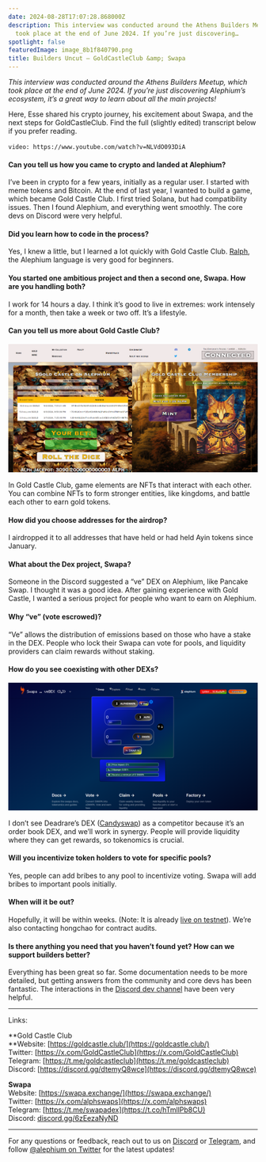 ```yaml
---
date: 2024-08-28T17:07:28.868000Z
description: This interview was conducted around the Athens Builders Meetup, which
  took place at the end of June 2024. If you’re just discovering…
spotlight: false
featuredImage: image_8b1f840790.png
title: Builders Uncut — GoldCastleClub &amp; Swapa
---
```


_This interview was conducted around the Athens Builders Meetup, which took place at the end of June 2024. If you’re just discovering Alephium’s ecosystem, it’s a great way to learn about all the main projects!_

Here, Esse shared his crypto journey, his excitement about Swapa, and the next steps for GoldCastleClub. Find the full (slightly edited) transcript below if you prefer reading.

`video: https://www.youtube.com/watch?v=NLVdO093DiA`

#### Can you tell us how you came to crypto and landed at Alephium?

I’ve been in crypto for a few years, initially as a regular user. I started with meme tokens and Bitcoin. At the end of last year, I wanted to build a game, which became Gold Castle Club. I first tried Solana, but had compatibility issues. Then I found Alephium, and everything went smoothly. The core devs on Discord were very helpful.

#### Did you learn how to code in the process?

Yes, I knew a little, but I learned a lot quickly with Gold Castle Club. [Ralph](https://docs.alephium.org/ralph), the Alephium language is very good for beginners.

#### You started one ambitious project and then a second one, Swapa. How are you handling both?

I work for 14 hours a day. I think it’s good to live in extremes: work intensely for a month, then take a week or two off. It’s a lifestyle.

#### Can you tell us more about Gold Castle Club?

![](image_4866fe8169.png)

In Gold Castle Club, game elements are NFTs that interact with each other. You can combine NFTs to form stronger entities, like kingdoms, and battle each other to earn gold tokens.

#### How did you choose addresses for the airdrop?

I airdropped it to all addresses that have held or had held Ayin tokens since January.

#### What about the Dex project, Swapa?

Someone in the Discord suggested a “ve” DEX on Alephium, like Pancake Swap. I thought it was a good idea. After gaining experience with Gold Castle, I wanted a serious project for people who want to earn on Alephium.

#### Why “ve” (vote escrowed)?

“Ve” allows the distribution of emissions based on those who have a stake in the DEX. People who lock their Swapa can vote for pools, and liquidity providers can claim rewards without staking.

#### How do you see coexisting with other DEXs?

![](image_e1d9067777.png)

I don’t see Deadrare’s DEX ([Candyswap](https://candyswap.gg/)) as a competitor because it’s an order book DEX, and we’ll work in synergy. People will provide liquidity where they can get rewards, so tokenomics is crucial.

#### Will you incentivize token holders to vote for specific pools?

Yes, people can add bribes to any pool to incentivize voting. Swapa will add bribes to important pools initially.

#### When will it be out?

Hopefully, it will be within weeks. (Note: It is already [live on testnet](https://x.com/alphswaps/status/1817568165242847704)). We’re also contacting hongchao for contract audits.

#### Is there anything you need that you haven’t found yet? How can we support builders better?

Everything has been great so far. Some documentation needs to be more detailed, but getting answers from the community and core devs has been fantastic. The interactions in the [Discord dev channel](/discord) have been very helpful.

---
Links:

**Gold Castle Club  
**Website: [https://goldcastle.club/](https://goldcastle.club/)  
Twitter: [https://x.com/GoldCastleClub](https://x.com/GoldCastleClub)  
Telegram: [https://t.me/goldcastleclub](https://t.me/goldcastleclub)  
Discord: [https://discord.gg/dtemyQ8wce](https://discord.gg/dtemyQ8wce)

**Swapa**  
Website: [https://swapa.exchange/](https://swapa.exchange/)  
Twitter: [https://x.com/alphswaps](https://x.com/alphswaps)  
Telegram: [https://t.me/swapadex](https://t.co/hTmllPb8CU)  
Discord: [discord.gg/6zEezaNyND](https://t.co/S3cCZXWfwP)

---

For any questions or feedback, reach out to us on [Discord](/discord) or [Telegram](https://t.me/alephiumgroup), and follow [@alephium on Twitter](https://x.com/alephium) for the latest updates!
